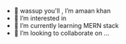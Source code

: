 - 👋 wassup you'll , I’m amaan khan
- 👀 I’m interested in 
- 🌱 I’m currently learning MERN stack
- 💞️ I’m looking to collaborate on ...


<!---
lilastronautt/lilastronautt is a ✨ special ✨ repository because its `README.md` (this file) appears on your GitHub profile.
You can click the Preview link to take a look at your changes.
--->
